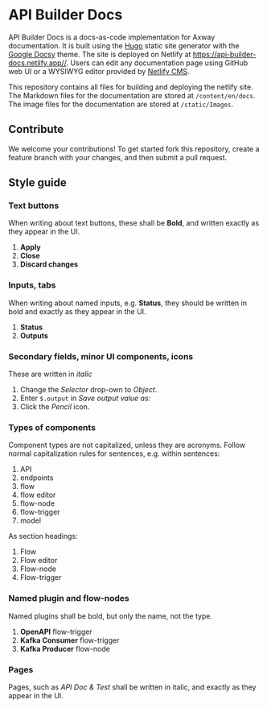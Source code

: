 # API Builder Docs

API Builder Docs is a docs-as-code implementation for Axway documentation. It is built using the [Hugo](https://gohugo.io/) static site generator with the [Google Docsy](https://github.com/google/docsy) theme. The site is deployed on Netlify at <https://api-builder-docs.netlify.app//>. Users can edit any documentation page using GitHub web UI or a WYSIWYG editor provided by [Netlify CMS](https://api-builder-docs.netlify.app/).

This repository contains all files for building and deploying the netlify site. The Markdown files for the documentation are stored at `/content/en/docs`. The image files for the documentation are stored at `/static/Images`.

## Contribute

We welcome your contributions! To get started fork this repository, create a feature branch with your changes, and then submit a pull request.

## Style guide

### Text buttons

When writing about text buttons, these shall be **Bold**, and written exactly as they appear in the UI.

1. **Apply**
1. **Close**
1. **Discard changes**

### Inputs, tabs

When writing about named inputs, e.g. **Status**, they should be written in bold and exactly as they appear in the UI.

1. **Status**
1. **Outputs**

### Secondary fields, minor UI components, icons

These are written in _italic_

1. Change the _Selector_ drop-own to _Object_.
1. Enter `$.output` in _Save output value as:_
1. Click the _Pencil_ icon.

### Types of components

Component types are not capitalized, unless they are acronyms. Follow normal capitalization rules for sentences, e.g. within sentences:

1. API
1. endpoints
1. flow
1. flow editor
1. flow-node
1. flow-trigger
1. model

As section headings:

1. Flow
1. Flow editor
1. Flow-node
1. Flow-trigger

### Named plugin and flow-nodes

Named plugins shall be bold, but only the name, not the type.

1. **OpenAPI** flow-trigger
1. **Kafka Consumer** flow-trigger
1. **Kafka Producer** flow-node

### Pages

Pages, such as _API Doc & Test_ shall be written in italic, and exactly as they appear in the UI.
